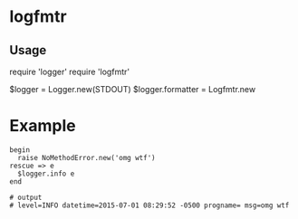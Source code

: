 # logfmtr

## Usage

  require 'logger'
  require 'logfmtr'

  $logger = Logger.new(STDOUT)
  $logger.formatter = Logfmtr.new

  # Example
  ```
  begin
    raise NoMethodError.new('omg wtf')
  rescue => e
    $logger.info e
  end

  # output
  # level=INFO datetime=2015-07-01 08:29:52 -0500 progname= msg=omg wtf
  ```
